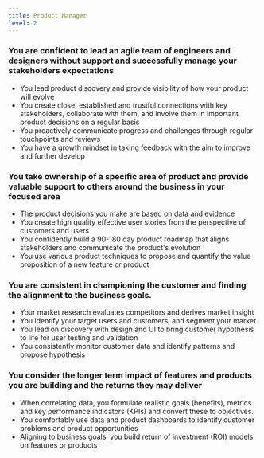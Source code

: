 ```yaml
---
title: Product Manager
level: 2
---
```


### You are confident to lead an agile team of engineers and designers without support and successfully manage your stakeholders expectations

- You lead product discovery and provide visibility of how your product will evolve
- You create close, established and trustful connections with key stakeholders, collaborate with them, and involve them in important product decisions on a regular basis
- You proactively communicate progress and challenges through regular touchpoints and reviews
- You have a growth mindset in taking feedback with the aim to improve and further develop

### You take ownership of a specific area of product and provide valuable support to others around the business in your focused area

- The product decisions you make are based on data and evidence
- You create high quality effective user stories from the perspective of customers and users
- You confidently build a 90-180 day product roadmap that aligns stakeholders and communicate the product's evolution
- You use various product techniques to propose and quantify the value proposition of a new feature or product

### You are consistent in championing the customer and finding the alignment to the business goals.

- Your market research evaluates competitors and derives market insight
- You identify your target users and customers, and segment your market
- You lead on discovery with design and UI to bring customer hypothesis to life for user testing and validation
- You consistently monitor customer data and identify patterns and propose hypothesis

### You consider the longer term impact of features and products you are building and the returns they may deliver

- When correlating data, you formulate realistic goals (benefits), metrics and key performance indicators (KPIs) and convert these to objectives.
- You comfortably use data and product dashboards to identify customer problems and product opportunities
- Aligning to business goals, you build return of investment (ROI) models on features or products
